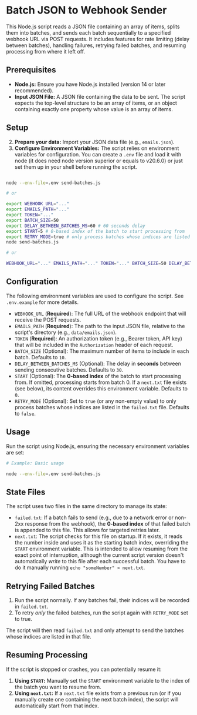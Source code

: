 # Batch JSON to Webhook Sender

This Node.js script reads a JSON file containing an array of items, splits them into batches, and sends each batch sequentially to a specified webhook URL via POST requests. It includes features for rate limiting (delay between batches), handling failures, retrying failed batches, and resuming processing from where it left off.

## Prerequisites

- **Node.js:** Ensure you have Node.js installed (version 14 or later recommended).
- **Input JSON File:** A JSON file containing the data to be sent. The script expects the top-level structure to be an array of items, or an object containing exactly one property whose value is an array of items.

## Setup

2.  **Prepare your data:** Import your JSON data file (e.g., `emails.json`).
3.  **Configure Environment Variables:** The script relies on environment variables for configuration. You can create a `.env` file and load it with node (it does need node version superior or equals to v20.6.0) or just set them up in your shell before running the script.

```bash

node --env-file=.env send-batches.js

# or 

export WEBHOOK_URL="..."
export EMAILS_PATH="..."
export TOKEN="..."
export BATCH_SIZE=50
export DELAY_BETWEEN_BATCHES_MS=60 # 60 seconds delay
export START=5 # 0-based index of the batch to start processing from
export RETRY_MODE=true # only process batches whose indices are listed in the `failed.txt` file
node send-batches.js

# or

WEBHOOK_URL="..." EMAILS_PATH="..." TOKEN="..." BATCH_SIZE=50 DELAY_BETWEEN_BATCHES_MS=60 START=5 RETRY_MODE=true node send-batches.js

```

## Configuration

The following environment variables are used to configure the script. See `.env.example` for more details.

- `WEBHOOK_URL` (**Required**): The full URL of the webhook endpoint that will receive the POST requests.
- `EMAILS_PATH` (**Required**): The path to the input JSON file, relative to the script's directory (e.g., `data/emails.json`).
- `TOKEN` (**Required**): An authorization token (e.g., Bearer token, API key) that will be included in the `Authorization` header of each request.
- `BATCH_SIZE` (Optional): The maximum number of items to include in each batch. Defaults to `10`.
- `DELAY_BETWEEN_BATCHES_MS` (Optional): The delay in **seconds** between sending consecutive batches. Defaults to `30`.
- `START` (Optional): The **0-based index** of the batch to start processing from. If omitted, processing starts from batch 0. If a `next.txt` file exists (see below), its content overrides this environment variable. Defaults to `0`.
- `RETRY_MODE` (Optional): Set to `true` (or any non-empty value) to only process batches whose indices are listed in the `failed.txt` file. Defaults to `false`.

## Usage

Run the script using Node.js, ensuring the necessary environment variables are set:

```bash
# Example: Basic usage

node --env-file=.env send-batches.js

```

## State Files

The script uses two files in the same directory to manage its state:

- `failed.txt`: If a batch fails to send (e.g., due to a network error or non-2xx response from the webhook), the **0-based index** of that failed batch is appended to this file. This allows for targeted retries later.
- `next.txt`: The script checks for this file on startup. If it exists, it reads the number inside and uses it as the starting batch index, overriding the `START` environment variable. This is intended to allow resuming from the exact point of interruption, although the current script version doesn't automatically _write_ to this file after each successful batch. You have to do it manually running `echo "someNumber" > next.txt`.

## Retrying Failed Batches

1.  Run the script normally. If any batches fail, their indices will be recorded in `failed.txt`.
2.  To retry _only_ the failed batches, run the script again with `RETRY_MODE` set to true.

The script will then read `failed.txt` and only attempt to send the batches whose indices are listed in that file.

## Resuming Processing

If the script is stopped or crashes, you can potentially resume it:

1.  **Using `START`:** Manually set the `START` environment variable to the index of the batch you want to resume from.
2.  **Using `next.txt`:** If a `next.txt` file exists from a previous run (or if you manually create one containing the next batch index), the script will automatically start from that index.
